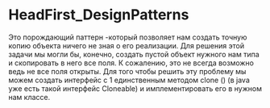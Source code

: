 # HeadFirst_DesignPatterns
Это порождающий паттерн -который позволяет нам создать точную копию объекта ничего не зная о его реализации.
Для решения этой задачи мы могли бы, конечно, создать пустой объект нужного нам типа и скопировать в него все поля.
К сожалению, это не всегда возможно ведь не все поля открыты. Для того чтобы решить эту проблему мы можем создать интерфейс с 1 единственным методом clone ()
(в java уже есть такой интерфейс Cloneable) и имплементировать его в нужном нам классе.
